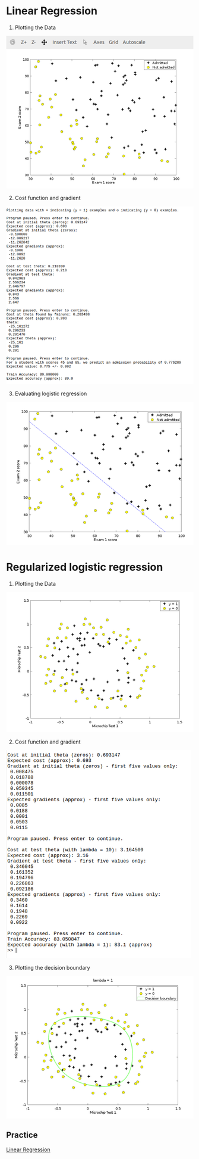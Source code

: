 # Linear Regression

1. Plotting the Data </br>
<img src="https://github.com/LeoZ123/Machine-Learning-Coursera/blob/master/ReadMe/ex2/ex2-1.png">

2. Cost function and gradient
<img src="https://github.com/LeoZ123/Machine-Learning-Coursera/blob/master/ReadMe/ex2/ex2-2.png">

3. Evaluating logistic regression
<img src="https://github.com/LeoZ123/Machine-Learning-Coursera/blob/master/ReadMe/ex2/ex2-3.png">



# Regularized logistic regression

1. Plotting the Data </br>
<img src="https://github.com/LeoZ123/Machine-Learning-Coursera/blob/master/ReadMe/ex2/ex2-4.png">

2. Cost function and gradient
<img src="https://github.com/LeoZ123/Machine-Learning-Coursera/blob/master/ReadMe/ex2/ex2-6.png">

3. Plotting the decision boundary
<img src="https://github.com/LeoZ123/Machine-Learning-Coursera/blob/master/ReadMe/ex2/ex2-5.png">

## Practice
[Linear Regression](https://github.com/LeoZ123/Machine-Learning-Practice/tree/master/Regression_Problem)</br>
